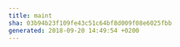 ```yaml
---
title: maint
sha: 03b94b23f109fe43c51c64bf8d009f08e6025fbb
generated: 2018-09-20 14:49:54 +0200
---
```


